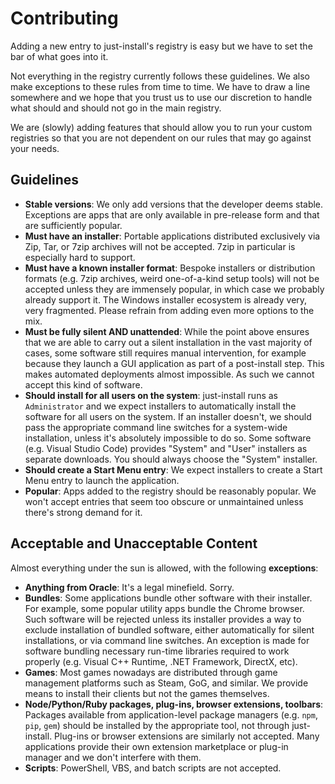 # Contributing

Adding a new entry to just-install's registry is easy but we have to set the bar of what goes into
it.

Not everything in the registry currently follows these guidelines. We also make exceptions to these
rules from time to time. We have to draw a line somewhere and we hope that you trust us to use our
discretion to handle what should and should not go in the main registry.

We are (slowly) adding features that should allow you to run your custom registries so that you are
not dependent on our rules that may go against your needs.

## Guidelines

- **Stable versions**: We only add versions that the developer deems stable. Exceptions are apps
  that are only available in pre-release form and that are sufficiently popular.
- **Must have an installer**: Portable applications distributed exclusively via Zip, Tar, or 7zip
  archives will not be accepted. 7zip in particular is especially hard to support.
- **Must have a known installer format**: Bespoke installers or distribution formats (e.g. 7zip
  archives, weird one-of-a-kind setup tools) will not be accepted unless they are immensely popular,
  in which case we probably already support it. The Windows installer ecosystem is already very,
  very fragmented. Please refrain from adding even more options to the mix.
- **Must be fully silent AND unattended**: While the point above ensures that we are able to carry
  out a silent installation in the vast majority of cases, some software still requires manual
  intervention, for example because they launch a GUI application as part of a post-install step.
  This makes automated deployments almost impossible. As such we cannot accept this kind of
  software.
- **Should install for all users on the system**: just-install runs as `Administrator` and we expect
  installers to automatically install the software for all users on the system. If an installer
  doesn't, we should pass the appropriate command line switches for a system-wide installation,
  unless it's absolutely impossible to do so. Some software (e.g. Visual Studio Code) provides
  "System" and "User" installers as separate downloads. You should always choose the "System"
  installer.
- **Should create a Start Menu entry**: We expect installers to create a Start Menu entry to launch
  the application.
- **Popular**: Apps added to the registry should be reasonably popular. We won't accept entries that
  seem too obscure or unmaintained unless there's strong demand for it.

## Acceptable and Unacceptable Content

Almost everything under the sun is allowed, with the following **exceptions**:

- **Anything from Oracle**: It's a legal minefield. Sorry.
- **Bundles**: Some applications bundle other software with their installer. For example, some
  popular utility apps bundle the Chrome browser. Such software will be rejected unless its
  installer provides a way to exclude installation of bundled software, either automatically for
  silent installations, or via command line switches. An exception is made for software bundling
  necessary run-time libraries required to work properly (e.g. Visual C++ Runtime, .NET Framework,
  DirectX, etc).
- **Games**: Most games nowadays are distributed through game management platforms such as Steam,
  GoG, and similar. We provide means to install their clients but not the games themselves.
- **Node/Python/Ruby packages, plug-ins, browser extensions, toolbars**: Packages available from
  application-level package managers (e.g. `npm`, `pip`, `gem`) should be installed by the
  appropriate tool, not through just-install. Plug-ins or browser extensions are similarly not
  accepted. Many applications provide their own extension marketplace or plug-in manager and we
  don't interfere with them.
- **Scripts**: PowerShell, VBS, and batch scripts are not accepted.
